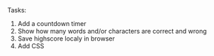 Tasks:
1. Add a countdown timer
2. Show how many words and/or characters are correct and wrong
3. Save highscore localy in browser
4. Add CSS

